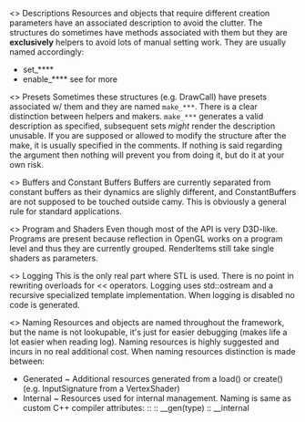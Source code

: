 <> Descriptions
Resources and objects that require different creation parameters have an associated
description to avoid the clutter. The structures do sometimes have methods associated
with them but they are **exclusively** helpers to avoid lots of manual setting work. 
They are usually named accordingly:
- set_****
- enable_****
see <Presets> for more

<> Presets 
Sometimes these structures (e.g. DrawCall) have presets associated w/ them and they
are named `make_***`. There is a clear distinction between helpers and makers. 
`make_***` generates a valid description as specified, subsequent sets *might* 
render the description unusable. If you are supposed or allowed to modify the 
structure after the make, it is usually specified in the comments. If nothing is
said regarding the argument then nothing will prevent you from doing it, but do it 
at your own risk.

<> Buffers and Constant Buffers
Buffers are currently separated from constant buffers as their dynamics are slighly 
different, and ConstantBuffers are not supposed to be touched outside camy. This 
is obviously a general rule for standard applications. 

<> Program and Shaders 
Even though most of the API is very D3D-like. Programs are present because reflection
in OpenGL works on a program level and thus they are currently grouped. RenderItems
still take single shaders as parameters.

<> Logging
This is the only real part where STL is used. There is no point in rewriting overloads for << operators. Logging uses std::ostream and a recursive specialized
template implementation. When logging is disabled no code is generated.

<> Naming
Resources and objects are named throughout the framework, but the name is not 
lookupable, it's just for easier debugging (makes life a lot easier when reading log).
Naming resources is highly suggested and incurs in no real additional cost.
When naming resources distinction is made between:
- Generated ~ Additional resources generated from a load() or create() (e.g. InputSignature from a VertexShader)
- Internal  ~ Resources used for internal management.
Naming is same as custom C++ compiler attributes:
<type>::<name> 
<type>::<name> __gen(type)
<type>::<name> __internal


